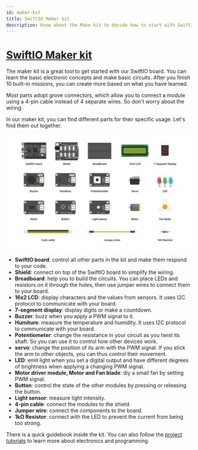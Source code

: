 ```yaml
---
id: maker-kit
title: SwiftIO Maker kit
description: Know about the Make kit to decide how to start with SwiftIO board.
---
```


# [SwiftIO Maker kit](https://www.madmachine.io/product-page/maker-kit-for-swiftio)


The maker kit is a great tool to get started with our SwiftIO board. You can learn the basic electronic concepts and make basic circuits. After you finish 10 built-in missions, you can create more based on what you have learned. 

Most parts adopt grove connectors, which allow you to connect a module using a 4-pin cable instead of 4 separate wires. So don't worry about the wiring.

In our maker kit, you can find different parts for their specific usage. Let's find them out together.

![Maker kit](img/Makerkit.png)


- **SwiftIO board**: control all other parts in the kit and make them respond to your code.
- **Shield**: connect on top of the SwiftIO board to simplify the wiring.
- **Breadboard**: help you to build the circuits. You can place LEDs and resistors on it through the holes, then use jumper wires to connect them to your board.
- **16x2 LCD**: display characters and the values from sensors. It uses I2C protocol to communicate with your board.
- **7-segment display**: display digits or make a countdown.
- **Buzzer**: buzz when you apply a PWM signal to it.
- **Humiture**: measure the temperature and humidity. It uses I2C protocol to communicate with your board.
- **Potentiometer**: change the resistance in your circuit as you twist its shaft. So you can use it to control how other devices work.
- **servo**: change the position of its arm with the PWM signal. If you stick the arm to other objects, you can thus control their movement.
- **LED**: emit light when you set a digital output and have different degrees of brightness when applying a changing PWM signal. 
- **Motor driver module, Motor and Fan blade**: diy a small fan by setting PWM signal. 
- **Button**: control the state of the other modules by pressing or releasing the button.
- **Light sensor**: measure light intensity.
- **4-pin cable**: connect the modules to the shield.
- **Jumper wire**: connect the components to the board.
- **1kΩ Resistor**: connect with the LED to prevent the current from being too strong.

There is a quick guidebook inside the kit. You can also follow the [project tutorials](../../tutorials/overview.md) to learn more about electronics and programming.